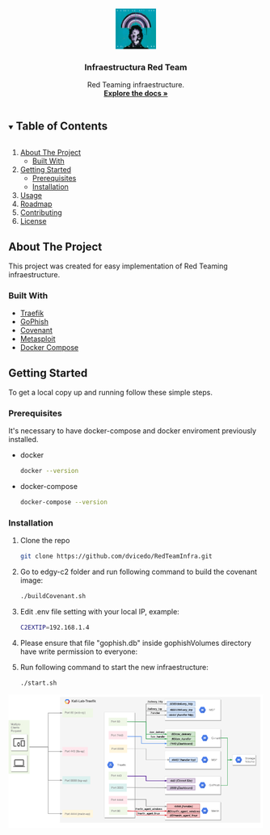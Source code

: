 <!-- PROJECT LOGO -->
<br />
<p align="center">
  <a href="https://github.com/dvicedo/RedTeamInfra">
    <img src="logo.png" alt="Logo" width="80" height="80">
  </a>

  <h3 align="center">Infraestructura Red Team</h3>

  <p align="center">
    Red Teaming infraestructure.
    <br />
    <a href="https://github.com/dvicedo/RedTeamInfra"><strong>Explore the docs »</strong></a>
    <br />
  </p>
</p>



<!-- TABLE OF CONTENTS -->
<details open="open">
  <summary><h2 style="display: inline-block">Table of Contents</h2></summary>
  <ol>
    <li>
      <a href="#about-the-project">About The Project</a>
      <ul>
        <li><a href="#built-with">Built With</a></li>
      </ul>
    </li>
    <li>
      <a href="#getting-started">Getting Started</a>
      <ul>
        <li><a href="#prerequisites">Prerequisites</a></li>
        <li><a href="#installation">Installation</a></li>
      </ul>
    </li>
    <li><a href="#usage">Usage</a></li>
    <li><a href="#roadmap">Roadmap</a></li>
    <li><a href="#contributing">Contributing</a></li>
    <li><a href="#license">License</a></li>
  </ol>
</details>



<!-- ABOUT THE PROJECT -->
## About The Project

This project was created for easy implementation of Red Teaming infraestructure.

### Built With

* [Traefik]()
* [GoPhish]()
* [Covenant]()
* [Metasploit]()
* [Docker Compose]()


<!-- GETTING STARTED -->
## Getting Started

To get a local copy up and running follow these simple steps.

### Prerequisites

It's necessary to have docker-compose and docker enviroment previously installed. 
* docker
  ```sh
  docker --version
  ```
* docker-compose
  ```sh
  docker-compose --version
  ```


### Installation

1. Clone the repo
   ```sh
   git clone https://github.com/dvicedo/RedTeamInfra.git
   ```
2. Go to edgy-c2 folder and run following command to build the covenant image:
   ```sh
   ./buildCovenant.sh
   ```
3. Edit .env file setting with your local IP, example:
   ```sh
   C2EXTIP=192.168.1.4
   ```
3. Please ensure that file "gophish.db" inside gophishVolumes directory have write permission to everyone:

4. Run following command to start the new infraestructure:
   ```sh
   ./start.sh
   ```

![alt text](https://github.com/dvicedo/RedTeamInfra/blob/main/RedTeamInfra.png)

